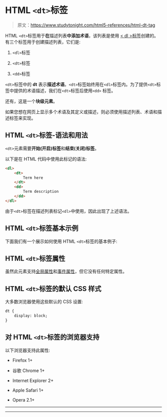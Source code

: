 # HTML `<dt>`标签

> 原文：<https://www.studytonight.com/html5-references/html-dt-tag>

HTML `<dt>`标签用于**在**描述列表**中添加术语**，该列表是使用 [< dl >标签](https://www.studytonight.com/html5-references/html-dl-tag)创建的。有三个标签用于创建描述列表，它们是:

1.  `<dl>`标签

2.  `<dt>`标签

3.  `<dd>`标签

`<dt>`标签中的 **dt** 表示**描述术语**。`<dt>`标签始终用在`<dl>`标签内。为了提供`<dt>`标签中提供的术语描述，我们在`<dt>`标签后使用`<dd>` 标签。

还有，这是一个**块级元素**。

如果您想在网页上显示多个术语及其定义或描述，则必须使用描述列表、术语和描述标签来实现。

## HTML `<dt>`标签-语法和用法

`<dt>`元素需要**开始(开启)标签**和**结束(关闭)标签**。

以下是在 HTML 代码中使用此标记的语法:

```html
<dl>
    <dt>
        Term here
    </dt> 
    <dd>   
        Term description
    </dd>
</dl>
```

由于`<dt>`标签在描述列表标记`<dl>`中使用，因此出现了上述语法。

## HTML `<dt>`标签基本示例

下面我们有一个展示如何使用 HTML `<dt>`标签的基本例子:

## HTML `<dt>`标签属性

虽然此元素支持[全局属性](https://www.studytonight.com/html5-references/html-global-attributes)和[事件属性](https://www.studytonight.com/html5-references/html-event-attributes)，但它没有任何特定属性。

## HTML `<dt>`标签的默认 CSS 样式

大多数浏览器使用这些默认的 CSS 设置:

```html
dt {
    display: block;
}
```

## 对 HTML `<dt>`标签的浏览器支持

以下浏览器支持此属性:

*   Firefox 1+

*   谷歌 Chrome 1+

*   Internet Explorer 2+

*   Apple Safari 1+

*   Opera 2.1+

* * *

* * *